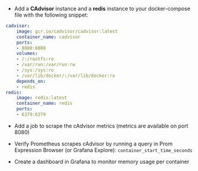 - Add a **CAdvisor** instance and a **redis** instance to your docker-compose file with the following snippet:
```yaml
cadvisor:
    image: gcr.io/cadvisor/cadvisor:latest
    container_name: cadvisor
    ports:
    - 8080:8080
    volumes:
    - /:/rootfs:ro
    - /var/run:/var/run:rw
    - /sys:/sys:ro
    - /var/lib/docker/:/var/lib/docker:ro
    depends_on:
    - redis
redis:
    image: redis:latest
    container_name: redis
    ports:
    - 6379:6379
 ```
 
 - Add a job to scrape the cAdvisor metrics (metrics are available on port 8080)
 
 - Verify Prometheus scrapes cAdvisor by running a query in Prom Expression Browser (or Grafana Explore): `container_start_time_seconds`
 
 - Create a dashboard in Grafana to monitor memory usage per container
 
